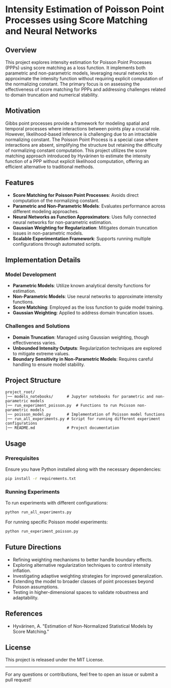 # Intensity Estimation of Poisson Point Processes using Score Matching and Neural Networks

## Overview
This project explores intensity estimation for Poisson Point Processes (PPPs) using score matching as a loss function. It implements both parametric and non-parametric models, leveraging neural networks to approximate the intensity function without requiring explicit computation of the normalizing constant. The primary focus is on assessing the effectiveness of score matching for PPPs and addressing challenges related to domain truncation and numerical stability.

## Motivation
Gibbs point processes provide a framework for modeling spatial and temporal processes where interactions between points play a crucial role. However, likelihood-based inference is challenging due to an intractable normalizing constant. The Poisson Point Process is a special case where interactions are absent, simplifying the structure but retaining the difficulty of normalizing constant computation. This project utilizes the score matching approach introduced by Hyvärinen to estimate the intensity function of a PPP without explicit likelihood computation, offering an efficient alternative to traditional methods.

## Features
- **Score Matching for Poisson Point Processes**: Avoids direct computation of the normalizing constant.
- **Parametric and Non-Parametric Models**: Evaluates performance across different modeling approaches.
- **Neural Networks as Function Approximators**: Uses fully connected neural networks for non-parametric estimation.
- **Gaussian Weighting for Regularization**: Mitigates domain truncation issues in non-parametric models.
- **Scalable Experimentation Framework**: Supports running multiple configurations through automated scripts.

## Implementation Details
### Model Development
- **Parametric Models**: Utilize known analytical density functions for estimation.
- **Non-Parametric Models**: Use neural networks to approximate intensity functions.
- **Score Matching**: Employed as the loss function to guide model training.
- **Gaussian Weighting**: Applied to address domain truncation issues.

### Challenges and Solutions
- **Domain Truncation**: Managed using Gaussian weighting, though effectiveness varies.
- **Unbounded Intensity Outputs**: Regularization techniques are explored to mitigate extreme values.
- **Boundary Sensitivity in Non-Parametric Models**: Requires careful handling to ensure model stability.

## Project Structure
```
project_root/
│── models_notebooks/      # Jupyter notebooks for parametric and non-parametric models
│── run_experiment_poisson.py  # Functions to run Poisson non-parametric models
│── poisson_model.py       # Implementation of Poisson model functions
│── run_all_experiments.py # Script for running different experiment configurations
│── README.md              # Project documentation
```

## Usage
### Prerequisites
Ensure you have Python installed along with the necessary dependencies:
```sh
pip install -r requirements.txt
```

### Running Experiments
To run experiments with different configurations:
```sh
python run_all_experiments.py
```
For running specific Poisson model experiments:
```sh
python run_experiment_poisson.py
```

## Future Directions
- Refining weighting mechanisms to better handle boundary effects.
- Exploring alternative regularization techniques to control intensity inflation.
- Investigating adaptive weighting strategies for improved generalization.
- Extending the model to broader classes of point processes beyond Poisson assumptions.
- Testing in higher-dimensional spaces to validate robustness and adaptability.

## References
- Hyvärinen, A. "Estimation of Non-Normalized Statistical Models by Score Matching."

## License
This project is released under the MIT License.

---
For any questions or contributions, feel free to open an issue or submit a pull request!
